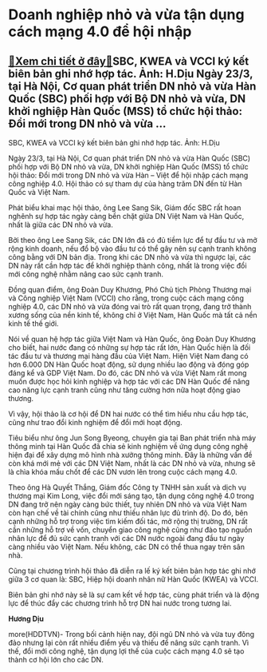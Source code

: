 Doanh nghiệp nhỏ và vừa tận dụng cách mạng 4.0 để hội nhập
==========================================================

[:gift:Xem chi tiết ở đây:gift:](https://hddtvn.com/doanh-nghiep-nho-va-vua-tan-dung-cach-mang-4-0-de-hoi-nhap/)SBC, KWEA và VCCI ký kết biên bản ghi nhớ hợp tác. Ảnh: H.Dịu Ngày 23/3, tại Hà Nội, Cơ quan phát triển DN nhỏ và vừa Hàn Quốc (SBC) phối hợp với Bộ DN nhỏ và vừa, DN khởi nghiệp Hàn Quốc (MSS) tổ chức hội thảo: Đổi mới trong DN nhỏ và vừa …
-------------------------------------------------------------------------------------------------------------------------------------------------------------------------------------------------------------------------------------------------







 






 SBC, KWEA và VCCI ký kết biên bản ghi nhớ hợp tác. Ảnh: H.Dịu 



Ngày 23/3, tại Hà Nội, Cơ quan phát triển DN nhỏ và vừa Hàn Quốc (SBC) phối hợp với Bộ DN nhỏ và vừa, DN khởi nghiệp Hàn Quốc (MSS) tổ chức hội thảo: Đổi mới trong DN nhỏ và vừa Hàn – Việt để hội nhập cách mạng công nghiệp 4.0. Hội thảo có sự tham dự của hàng trăm DN đến từ Hàn Quốc và Việt Nam.


 Phát biểu khai mạc hội thảo, ông Lee Sang Sik, Giám đốc SBC rất hoan nghênh sự hợp tác ngày càng bền chặt giữa DN Việt Nam và Hàn Quốc, nhất là giữa các DN nhỏ và vừa.


 Bởi theo ông Lee Sang Sik, các DN lớn đã có đủ tiềm lực để tự đầu tư và mở rộng kinh doanh, nếu đổ bộ vào đầu tư có thể gây nên sự cạnh tranh không công bằng với DN bản địa. Trong khi các DN nhỏ và vừa thì ngược lại, các DN này rất cần hợp tác để khởi nghiệp thành công, nhất là trong việc đổi mới công nghệ nhằm nâng cao sức cạnh tranh.


 Đồng quan điểm, ông Đoàn Duy Khương, Phó Chủ tịch Phòng Thương mại và Công nghiệp Việt Nam (VCCI) cho rằng, trong cuộc cách mạng công nghiệp 4.0, các DN nhỏ và vừa đóng vai trò rất quan trọng, đang trở thành xương sống của nền kinh tế, không chỉ ở Việt Nam, Hàn Quốc mà tất cả nền kinh tế thế giới.


 Nói về quan hệ hợp tác giữa Việt Nam và Hàn Quốc, ông Đoàn Duy Khương cho biết, hai nước đang có những sự hợp tác rất lớn, Hàn Quốc hiện là đối tác đầu tư và thương mại hàng đầu của Việt Nam. Hiện Việt Nam đang có hơn 6.000 DN Hàn Quốc hoạt động, sử dụng nhiều lao động và đóng góp đáng kể và GDP Việt Nam. Do đó, các DN nhỏ và vừa Việt Nam rất mong muốn được học hỏi kinh nghiệp và hợp tác với các DN Hàn Quốc để nâng cao năng lực cạnh tranh cũng như tăng cường hơn nữa hoạt động giao thương.


 Vì vậy, hội thảo là cơ hội để DN hai nước có thể tìm hiểu nhu cầu hợp tác, cũng như trao đổi kinh nghiệm để đổi mới hoạt động.


 Tiêu biểu như ông Jun Song Byeong, chuyên gia tại Ban phát triển nhà máy thông minh tại Hàn Quốc đã chia sẻ kinh nghiệm về ứng dụng công nghệ hiện đại để xây dựng mô hình nhà xưởng thông minh. Đây là những vấn đề còn khá mới mẻ với các DN Việt Nam, nhất là các DN nhỏ và vừa, nhưng sẽ là chìa khóa mấu chốt để các DN vươn lên trong cuộc cách mạng 4.0.


 Theo ông Hà Quyết Thắng, Giám đốc Công ty TNHH sản xuất và dịch vụ thương mại Kim Long, việc đổi mới sáng tạo, tận dụng công nghệ 4.0 trong DN đang trở nên ngày càng bức thiết, tuy nhiên DN nhỏ và vừa Việt Nam còn hạn chế về tài chính cũng như thiếu nhân lực đủ trình độ. Do đó, bên cạnh những hỗ trợ trong việc tìm kiếm đối tác, mở rộng thị trường, DN rất cần những hỗ trợ về vốn, chuyển giao công nghệ cũng như đào tạo nguồn nhân lực để đủ sức cạnh tranh với các DN nước ngoài đang đầu tư ngày càng nhiều vào Việt Nam. Nếu không, các DN có thể thua ngay trên sân nhà.


 Cũng tại chương trình hội thảo đã diễn ra lế ký kết biên bản hợp tác ghi nhớ giữa 3 cơ quan là: SBC, Hiệp hội doanh nhân nữ Hàn Quốc (KWEA) và VCCI. 


 Biên bản ghi nhớ này sẽ là sự cam kết về hợp tác, cùng phát triển và là động lực để thúc đẩy các chương trình hỗ trợ DN hai nước trong tương lai. 






**Hương Dịu**



more(HDDTVN)- Trong bối cảnh hiện nay, đội ngũ DN nhỏ và vừa tuy đông đảo nhưng lại còn rất nhiều điểm yếu và thiếu để nâng sức cạnh tranh. Vì thế, đổi mới công nghệ, tận dụng lợi thế của cuộc cách mạng 4.0 sẽ tạo thành cơ hội lớn cho các DN.

